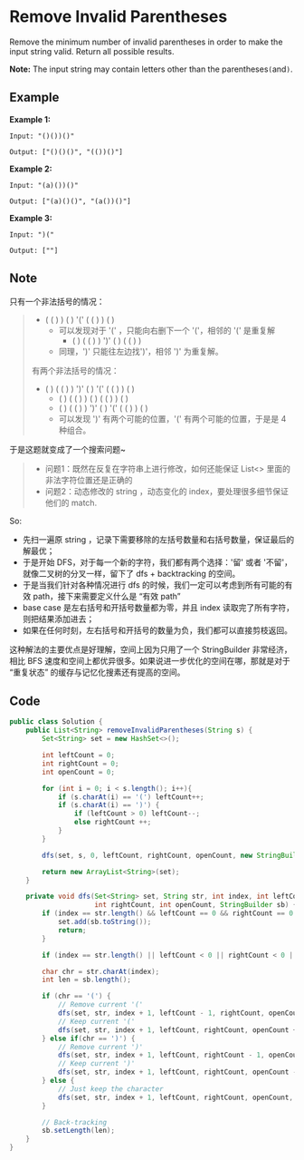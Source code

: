 # Remove Invalid Parentheses

Remove the minimum number of invalid parentheses in order to make the input string valid. Return all possible results.

**Note:** The input string may contain letters other than the parentheses`(`and`)`.

## Example

**Example 1:**

```
Input: "()())()"

Output: ["()()()", "(())()"]
```

**Example 2:**

```
Input: "(a)())()"

Output: ["(a)()()", "(a())()"]
```

**Example 3:**

```
Input: ")("

Output: [""]
```

## Note

只有一个非法括号的情况：

> * ( ( ) ) ( ) '(' ( ( ) ) ( )
>   * 可以发现对于 '(' ，只能向右删下一个 '('，相邻的 '(' 是重复解
>     * ( ) ( ( ) ) ')' ( ) ( ( ) )
>   * 同理，')' 只能往左边找')'，相邻 ')' 为重复解。
>
> 有两个非法括号的情况：
>
> * ( ) ( ( ) ) ')' ( ) '(' ( ( ) ) ( )
>   * ( ) ( ( ) ) ( ) ( ( ) ) ( )
>   * ( ) ( ( ) ) ')' ( ) '(' ( ( ) ) ( )
>   * 可以发现 ')' 有两个可能的位置，'(' 有两个可能的位置，于是是 4 种组合。

于是这题就变成了一个搜索问题\~

> * 问题1：既然在反复在字符串上进行修改，如何还能保证 List<> 里面的非法字符位置还是正确的
> * 问题2：动态修改的 string ，动态变化的 index，要处理很多细节保证他们的 match.

So:

* 先扫一遍原 string ，记录下需要移除的左括号数量和右括号数量，保证最后的解最优；
* 于是开始 DFS，对于每一个新的字符，我们都有两个选择：'留' 或者 '不留'，就像二叉树的分叉一样，留下了 dfs + backtracking 的空间。
* 于是当我们针对各种情况进行 dfs 的时候，我们一定可以考虑到所有可能的有效 path，接下来需要定义什么是 “有效 path”
* base case 是左右括号和开括号数量都为零，并且 index 读取完了所有字符，则把结果添加进去；
* 如果在任何时刻，左右括号和开括号的数量为负，我们都可以直接剪枝返回。

这种解法的主要优点是好理解，空间上因为只用了一个 StringBuilder 非常经济，相比 BFS 速度和空间上都优异很多。如果说进一步优化的空间在哪，那就是对于 “重复状态” 的缓存与记忆化搜素还有提高的空间。

## Code

```java
public class Solution {
    public List<String> removeInvalidParentheses(String s) {
        Set<String> set = new HashSet<>();

        int leftCount = 0;
        int rightCount = 0;
        int openCount = 0;

        for (int i = 0; i < s.length(); i++){
            if (s.charAt(i) == '(') leftCount++;
            if (s.charAt(i) == ')') {
                if (leftCount > 0) leftCount--;
                else rightCount ++;
            }
        }

        dfs(set, s, 0, leftCount, rightCount, openCount, new StringBuilder());

        return new ArrayList<String>(set);
    }

    private void dfs(Set<String> set, String str, int index, int leftCount, 
                     int rightCount, int openCount, StringBuilder sb) {
        if (index == str.length() && leftCount == 0 && rightCount == 0 && openCount == 0) {
            set.add(sb.toString());
            return;
        }

        if (index == str.length() || leftCount < 0 || rightCount < 0 || openCount < 0) return;

        char chr = str.charAt(index);
        int len = sb.length();

        if (chr == '(') {
            // Remove current '('
            dfs(set, str, index + 1, leftCount - 1, rightCount, openCount, sb);
            // Keep current '('
            dfs(set, str, index + 1, leftCount, rightCount, openCount + 1, sb.append(chr));
        } else if(chr == ')') {
            // Remove current ')' 
            dfs(set, str, index + 1, leftCount, rightCount - 1, openCount, sb);
            // Keep current ')'
            dfs(set, str, index + 1, leftCount, rightCount, openCount - 1, sb.append(chr));
        } else {
            // Just keep the character
            dfs(set, str, index + 1, leftCount, rightCount, openCount, sb.append(chr));
        }

        // Back-tracking
        sb.setLength(len);
    }
}
```

